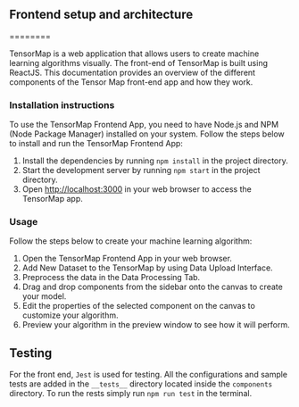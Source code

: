 ## Frontend setup and architecture

========

TensorMap is a web application that allows users to create machine learning algorithms visually. The front-end of TensorMap is built using ReactJS. This documentation provides an overview of the different components of the Tensor Map front-end app and how they work.

### Installation instructions

To use the TensorMap Frontend App, you need to have Node.js and NPM (Node Package Manager) installed on your system. Follow the steps below to install and run the TensorMap Frontend App:

1.  Install the dependencies by running `npm install` in the project directory.
2.  Start the development server by running `npm start` in the project directory.
3.  Open [http://localhost:3000](http://localhost:3000/) in your web browser to access the TensorMap app.

### Usage

Follow the steps below to create your machine learning algorithm:

1.  Open the TensorMap Frontend App in your web browser.
2.  Add New Dataset to the TensorMap by using Data Upload Interface.
3.  Preprocess the data in the Data Processing Tab.
4.  Drag and drop components from the sidebar onto the canvas to create your model.
5.  Edit the properties of the selected component on the canvas to customize your algorithm.
6.  Preview your algorithm in the preview window to see how it will perform.

## Testing

For the front end, `Jest` is used for testing. All the configurations and sample tests are added in the `__tests__` directory located inside the `components` directory. To run the rests simply run `npm run test` in the terminal.

